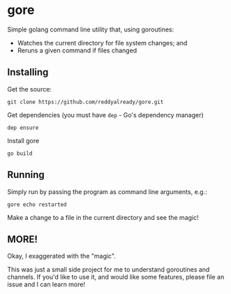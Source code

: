 # gore

Simple golang command line utility that, using goroutines:

 * Watches the current directory for file system changes; and
 * Reruns a given command if files changed

## Installing

Get the source:

`git clone https://github.com/reddyalready/gore.git`

Get dependencies (you must have `dep` - Go's dependency manager)

`dep ensure`

Install gore

`go build`

## Running

Simply run by passing the program as command line arguments, e.g.:

`gore echo restarted`

Make a change to a file in the current directory and see the magic!

## MORE!

Okay, I exaggerated with the "magic". 

This was just a small side project for me to understand goroutines 
and channels. If you'd like to use it, and would like some features,
please file an issue and I can learn more!
